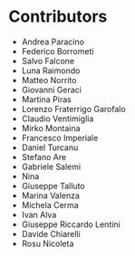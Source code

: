 # Contributors

- Andrea Paracino
- Federico Borrometi
- Salvo Falcone
- Luna Raimondo
- Matteo Norrito
- Giovanni Geraci
- Martina Piras
- Lorenzo Fraterrigo Garofalo
- Claudio Ventimiglia
- Mirko Montaina
- Francesco Imperiale
- Daniel Turcanu
- Stefano Are
- Gabriele Salemi
- Nina
- Giuseppe Talluto
- Marina Valenza
- Michela Cerma
- Ivan Alva
- Giuseppe Riccardo Lentini
- Davide Chiarelli
- Rosu Nicoleta
